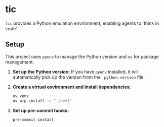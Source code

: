 # tic

`tic` provides a Python emulation environment, enabling agents to 'think in code'.

## Setup

This project uses `pyenv` to manage the Python version and `uv` for package management.

1.  **Set up the Python version:**
    If you have `pyenv` installed, it will automatically pick up the version from the `.python-version` file.

2.  **Create a virtual environment and install dependencies:**
    ```bash
    uv venv
    uv pip install -e ".[dev]"
    ```

3.  **Set up pre-commit hooks:**
    ```bash
    pre-commit install
    ```